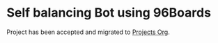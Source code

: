 # Self balancing Bot using 96Boards

Project has been accepted and migrated to [Projects Org](https://github.com/96boards-projects/self_balancing_bot).
